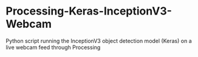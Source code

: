 # Processing-Keras-InceptionV3-Webcam

Python script running the InceptionV3 object detection model (Keras) on a live webcam feed through Processing 

